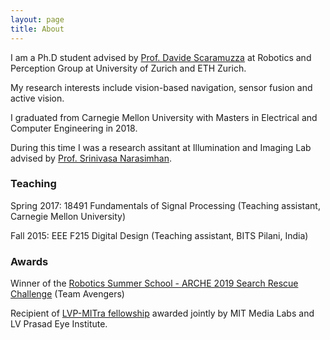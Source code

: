 ```yaml
---
layout: page
title: About
---
```


<!-- <p class="message">
  Hey there!
</p> -->

I am a Ph.D student advised by [Prof. Davide Scaramuzza](http://rpg.ifi.uzh.ch/people_scaramuzza.html) at Robotics and Perception Group at University of Zurich and ETH Zurich.

My research interests include vision-based navigation, sensor fusion and active vision.

I graduated from Carnegie Mellon University with Masters in Electrical and Computer Engineering in 2018.

During this time I was a research assitant at Illumination and Imaging Lab advised by [Prof. Srinivasa Narasimhan](http://www.cs.cmu.edu/~srinivas/).


### Teaching
Spring 2017: 18491 Fundamentals of Signal Processing (Teaching assistant, Carnegie Mellon University)

Fall 2015: EEE F215 Digital Design (Teaching assistant, BITS Pilani, India)


### Awards
Winner of the [Robotics Summer School - ARCHE 2019 Search Rescue Challenge](https://robotics-summerschool.ethz.ch/archechallenge.html) (Team Avengers)

Recipient of [LVP-MITra fellowship](https://lvpmitra.com/team) awarded jointly by MIT Media Labs and LV Prasad Eye Institute.
